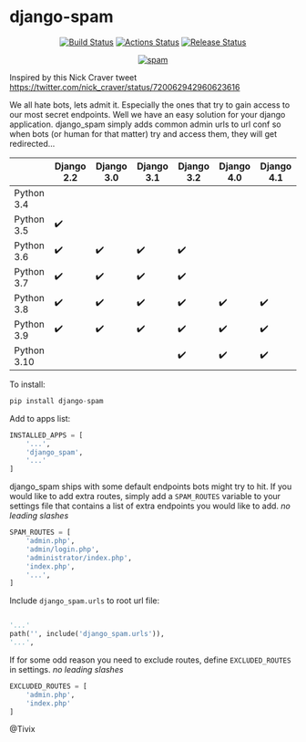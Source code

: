 django-spam
===========

<p align="center">
<a href="https://github.com/nickatnight/django-spam"><img alt="Build Status" src="https://github.com/nickatnight/django-spam/workflows/lint%20and%20test/badge.svg?branch=master"></a>
<a href="https://codecov.io/gh/nickatnight/django-spam"><img alt="Actions Status" src="https://codecov.io/gh/nickatnight/django-spam/branch/master/graph/badge.svg"></a>
<a href="https://github.com/Tivix/django-spam/releases"><img alt="Release Status" src="https://img.shields.io/github/v/release/Tivix/django-spam"></a>
</p>

<p align="center">
<a href="https://media.giphy.com/media/Mr8Gr9ejR0OpW/giphy.gif"><img alt="spam" src="https://media.giphy.com/media/Mr8Gr9ejR0OpW/giphy.gif"></a>
</p>

Inspired by this Nick Craver tweet https://twitter.com/nick_craver/status/720062942960623616

We all hate bots, lets admit it. Especially the ones that try to gain access to our most secret endpoints. Well we have an easy
solution for your django application. django_spam simply adds common admin urls to url conf so when bots (or human
for that matter) try and access them, they will get redirected...


|            | Django 2.2         | Django 3.0         | Django 3.1         | Django 3.2         | Django 4.0         | Django 4.1         |
| --         | --                 | --                 | --                 | --                 | --                 | --                 |
| Python 3.4 |                    |                    |                    |                    |                    |                    |
| Python 3.5 | :heavy_check_mark: |                    |                    |                    |                    |                    |
| Python 3.6 | :heavy_check_mark: | :heavy_check_mark: | :heavy_check_mark: | :heavy_check_mark: |                    |                    |
| Python 3.7 | :heavy_check_mark: | :heavy_check_mark: | :heavy_check_mark: | :heavy_check_mark: |                    |                    |
| Python 3.8 | :heavy_check_mark: | :heavy_check_mark: | :heavy_check_mark: | :heavy_check_mark: | :heavy_check_mark: | :heavy_check_mark: |
| Python 3.9 | :heavy_check_mark: | :heavy_check_mark: | :heavy_check_mark: | :heavy_check_mark: | :heavy_check_mark: | :heavy_check_mark: |
| Python 3.10|                    |                    |                    | :heavy_check_mark: | :heavy_check_mark: | :heavy_check_mark: |


To install:
```python
pip install django-spam
```

Add to apps list:
```python
INSTALLED_APPS = [
    '...',
    'django_spam',
    '...'
]
```

django_spam ships with some default endpoints bots might try to hit. If you would like to add extra routes, simply add
a ``SPAM_ROUTES`` variable to your settings file that contains a list of extra endpoints you would like
to add. *no leading slashes*
```python
SPAM_ROUTES = [
    'admin.php',
    'admin/login.php',
    'administrator/index.php',
    'index.php',
    '...',
]
```

Include ``django_spam.urls`` to root url file:
```python

'...'
path('', include('django_spam.urls')),
'...',
```

If for some odd reason you need to exclude routes, define ``EXCLUDED_ROUTES`` in settings. *no leading slashes*

```python
EXCLUDED_ROUTES = [
    'admin.php',
    'index.php'
]
```

@Tivix
